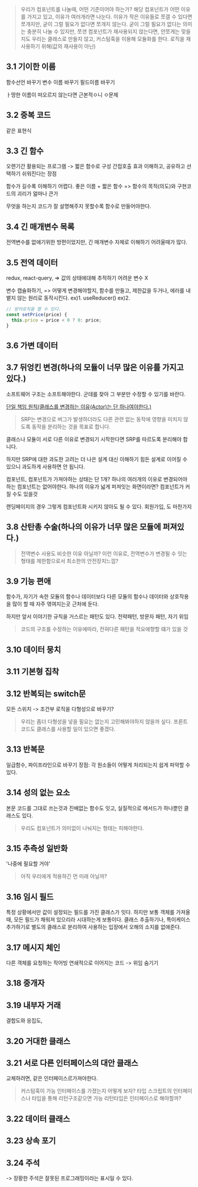 > 우리가 컴포넌트를 나눌때, 어떤 기준이어야 하는가?
> 해당 컴포넌트가 어떤 이유를 가지고 있고, 이유가 여러개라면 나눈다.
> 이유가 작은 이유들로 쪼갤 수 있다면 쪼개지만, 굳이 그럴 필요가 없다면 쪼개지 않는다.
> 굳이 그럴 필요가 없다는 의미는 충분히 나눌 수 있지만, 쪼갠 컴포넌트가 재사용되지 않는다면, 안쪼게는 맞을지도
> 우리는 클래스로 만들지 않고, 커스텀훅을 이용해 모듈화를 한다.
> 로직을 재사용하기 위해(값의 재사용이 아닌)

## 3.1 기이한 이름

함수선언 바꾸기
변수 이름 바꾸기
필드이름 바꾸기

ㅏ땅한 이름이 떠오르지 않는다면 근본적ㅇ니 ㅇ문제

## 3.2 중복 코드
같은 표현식


## 3.3 긴 함수
오랜기간 활용되는 프로그램 -> 짧은 함수로 구성
간접호출 효과
이해하고, 공유하고 선택하기 쉬워진다는 장점

함수가 길수록 이해하기 어렵다.
좋은 이름 + 짧은 함수 => 
함수의 목적(의도)와 구현코드의 괴리가 얾마나 큰가

무엇을 하는지 코드가 잘 설명해주지 못할수록 함수로 만들어야한다.

## 3.4 긴 매개변수 목록
전역변수를 없애기위한 방편이었지만, 긴 매개변수 자체로 이해하기 어려울때가 많다.

## 3.5 전역 데이터
redux, react-query, 
=> 값의 상태에대해 추적하기 어려운 변수 X

변수 캡슐화하기, 
=> 어떻게 변경해야할지, 함수를 만들고, 제한값을 두거나, 에러를 내뱉지 않는 원리로 동작시킨다.
ex)1. useReducer()
ex)2.
```js
// 방어로직을 짤 수 있다.
const setPrice(price) {
  this.price = price < 0 ? 0: price;
}
```
## 3.6 가변 데이터

## 3.7 뒤엉킨 변경(하나의 모듈이 너무 많은 이유를 가지고 있다.)
소프트웨어 구조는 소프트해야한다.
군데를 찾아 그 부분만 수정할 수 있기를 바란다.

[단일 책임 원칙(클래스를 변경하는 이유(Actor)는 단 하나여야한다.)](https://yoongrammer.tistory.com/96#:~:text=%EB%8B%A8%EC%9D%BC%20%EC%B1%85%EC%9E%84%20%EC%9B%90%EC%B9%99(SRP%3A%20Single%20Responsibility%20Principle)%EC%9D%80%20%EB%8B%A4%EC%84%AF,%EC%B1%85%EC%9E%84%EB%A7%8C%20%EA%B0%80%EC%A7%80%EA%B3%A0%20%EC%9E%88%EC%96%B4%EC%95%BC%20%ED%95%A9%EB%8B%88%EB%8B%A4.)

> SRP는 변경으로 버그가 발생하더라도 다른 관련 없는 동작에 영향을 미치지 않도록 동작을 분리하는 것을 목표로 합니다.
> 
클래스나 모듈이 서로 다른 이유로 변경되기 시작한다면 SRP를 따르도록 분리해야 합니다.
>
하지만 SRP에 대한 과도한 고려는 더 나은 설계 대신 이해하기 힘든 설계로 이어질 수 있으니 과도하게 사용하면 안 됩니다.


컴포넌트, 컴포넌트가 가져야하는 상태는 단 1개?
하나의 여러개의 이유로 변경되어야 하는 컴포넌트는 없어야한다.
하나의 이유가 넓게 퍼져잇는 화면이라면? 컴포넌트가 커질 수도 있을것

랜딩페이지의 경우 그렇게 컴포넌트화 시키지 않아도 될 수 있다.
회원가입, 도 마찬가지

## 3.8 산탄총 수술(하나의 이유가 너무 많은 모듈에 퍼져있다.)
> 전역변수 사용도 비슷한 이유 아닐까?
> 이런 이유로, 전역변수가 변경될 수 잇는 형태를 제한함으로서 최소한의 안전장치느낌?

## 3.9 기능 편애
함수가, 자기가 속한 모듈의 함수나 데이터보다 다른 모듈의 함수나 데이터와 상호작용을 많이 할 때
자주 엮여지는곳 근처에 둔다.

하지만 앞서 이야기한 규칙을 거스르는 패턴도 있다. 전략패턴, 방문자 패턴, 자기 위임
> 코드의 구조를 수정하는 이유에따라, 전혀다른 패턴을 적요애향할 떄가 있을 것


## 3.10 데이터 뭉치

## 3.11 기본형 집착
## 3.12 반복되는 switch문
모든 스위치 -> 조건부 로직을 다형성으로 바꾸기?
> 우리는 좀더 다형성을 넣을 필요는 없는지 고민해봐야하지 않을까 싶다.
> 프론트 코드도 클래스를 사용할 일이 있으면 좋겠다.
## 3.13 반복문
일급함수, 파이프라인으로 바꾸기
장점: 각 원소들이 어떻게 처리되는지 쉽게 파악할 수 있다.

## 3.14 성의 없는 요소
본문 코드를 그대로 쓰는것과 진배없는 함수도 잇고,
실질적으로 메서드가 하나뿐인 클래스도 있다.
> 우리도 컴포넌트가 의미없이 나눠지는 형태는 피해야한다.

## 3.15 추측성 일반화
'나중에 필요할 거야'
> 아직 우리에게 적용하긴 먼 미래 아닐까?

## 3.16 임시 필드
특정 상황에서만 값이 설정되는 필드를 가진 클래스가 잇다.
하지만 보통 객체를 가져올 때, 모든 필드가 채워져 있으리라 시대하는게 보통이다.
클래스 추출하기나, 특이케이스 추가하기로 별도의 클래스로 분리하여 사용하는 입장에서 오해의 소지를 없애준다.

## 3.17 메시지 체인
다른 객체를 요청하는 작어빙 연쇄적으로 이어지는 코드
-> 위임 숨기기

## 3.18 중개자
## 3.19 내부자 거래
결합도와 응집도,

## 3.20 거대한 클래스

## 3.21 서로 다른 인터페이스의 대안 클래스
교체하려면, 같은 인터페이스르가져야한다.
> 커스텀훅이 가능 인터페이스를 가졌는지 어떻게 보자?
> 타입 스크립트의 인터페이스나 타입을 통해 리턴구조같으면 가능
> 리턴타입은 인터페이스로 해야할까?

## 3.22 데이터 클래스
## 3.23 상속 포기
## 3.24 주석
-> 장황한 주석은 잘못된 프로그래밍이라는 표시일 수 있다.
